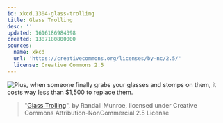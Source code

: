 ```yaml
---
id: xkcd.1304-glass-trolling
title: Glass Trolling
desc: ''
updated: 1616186984398
created: 1387180800000
sources:
  name: xkcd
  url: 'https://creativecommons.org/licenses/by-nc/2.5/'
  license: Creative Commons 2.5
---
```

![Plus, when someone finally grabs your glasses and stomps on them, it costs way less than $1,500 to replace them.](https://imgs.xkcd.com/comics/glass_trolling.png)
> "[Glass Trolling](https://xkcd.com/1304/)", by Randall Munroe, licensed under Creative Commons Attribution-NonCommercial 2.5 License

